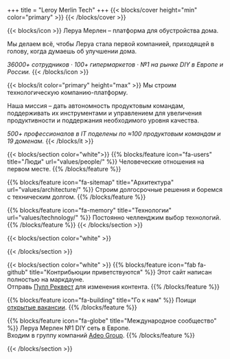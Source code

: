 +++
title = "Leroy Merlin Tech"
+++
{{< blocks/cover height="min" color="primary" >}}
{{< /blocks/cover >}} 

{{< blocks/icon >}}
Леруа Мерлен – платформа для обустройства дома.

Мы делаем всё, чтобы Леруа стала первой компанией, приходящей в голову, когда думаешь об улучшении дома.

*36000+ сотрудников · 100+ гипермаркетов · №1 на рынке DIY в Европе и России.*
{{< /blocks/icon >}}

{{< blocks/it color="primary" height="max" >}}
Мы строим технологическую компанию-платформу.

Наша миссия – дать автономность продуктовым командам, поддерживать их инструментами и управлением для увеличения продуктивности и поддержания необходимого уровня качества.

*500+ профессионалов в IT поделены по ≈100 продуктовым командам и 19 доменам.*
{{< /blocks/it >}}

{{< blocks/section color="white">}}
{{% blocks/feature icon="fa-users" title="Люди" url="values/people/" %}}
Человеческие отношения на первом месте.
{{% /blocks/feature %}}

{{% blocks/feature icon="fa-sitemap" title="Архитектура" url="values/architecture/" %}}
Строим долгосрочные решения и боремся с техническим долгом.
{{% /blocks/feature %}}

{{% blocks/feature icon="fa-memory" title="Технологии" url="values/technology/" %}}
Постоянно челленджим выбор технологий.
{{% /blocks/feature %}}
{{< /blocks/section >}}

{{< blocks/section color="white" >}}
<div class="col">
<div id="youmax"></div>
</div>
{{< /blocks/section >}}

{{< blocks/section color="white" >}}
{{% blocks/feature icon="fab fa-github" title="Контрибьюции приветствуются" %}}
Этот сайт написан полностью на маркдауне. <br /> Отправь <a href="https://github.com/adeo/lmru--tech/pulls" target="_blank">Пулл Реквест</a> для изменения контента.
{{% /blocks/feature %}}

{{% blocks/feature icon="fa-building" title="Го к нам" %}}
Поищи <a href="https://hh.ru/search/vacancy?text=%D0%9B%D0%B5%D1%80%D1%83%D0%B0%20%D0%9C%D0%B5%D1%80%D0%BB%D0%B5%D0%BD&search_field=company_name&specialization=1" target="_blank">открытые вакансии</a>.
{{% /blocks/feature %}}

{{% blocks/feature icon="fa-globe" title="Международное сообщество" %}}
Леруа Мерлен №1 DIY сеть в Европе.<br />
Входим в группу компаний <a href="https://www.adeo.com/" target="_blank">Adeo Group</a>.
{{% /blocks/feature %}}

{{< /blocks/section >}}
